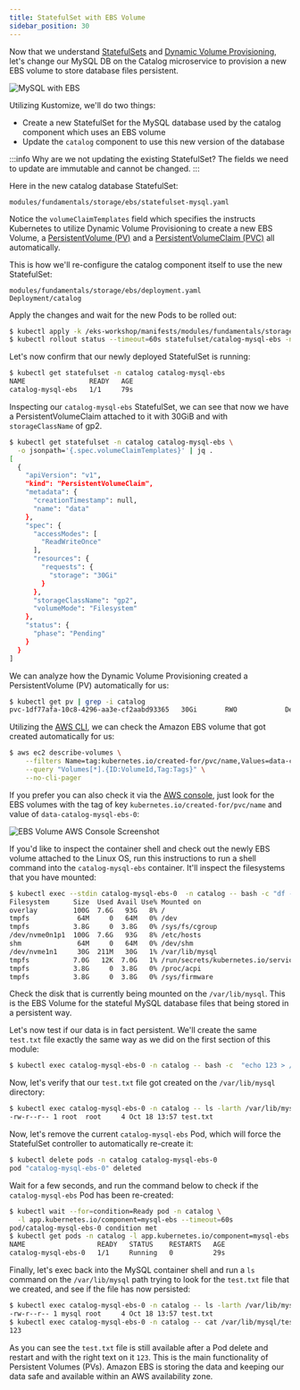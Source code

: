 ```yaml
---
title: StatefulSet with EBS Volume
sidebar_position: 30
---
```


Now that we understand [StatefulSets](https://kubernetes.io/docs/concepts/workloads/controllers/statefulset/) and [Dynamic Volume Provisioning](https://kubernetes.io/docs/concepts/storage/dynamic-provisioning/), let's change our MySQL DB on the Catalog microservice to provision a new EBS volume to store database files persistent.

![MySQL with EBS](./assets/mysql-ebs.png)

Utilizing Kustomize, we'll do two things:

* Create a new StatefulSet for the MySQL database used by the catalog component which uses an EBS volume
* Update the `catalog` component to use this new version of the database

:::info
Why are we not updating the existing StatefulSet? The fields we need to update are immutable and cannot be changed.
:::

Here in the new catalog database StatefulSet:

```file
modules/fundamentals/storage/ebs/statefulset-mysql.yaml
```

Notice the `volumeClaimTemplates` field which specifies the instructs Kubernetes to utilize Dynamic Volume Provisioning to create a new EBS Volume, a [PersistentVolume (PV)](https://kubernetes.io/docs/concepts/storage/persistent-volumes/) and a [PersistentVolumeClaim (PVC)](https://kubernetes.io/docs/concepts/storage/persistent-volumes/#persistentvolumeclaims) all automatically.

This is how we'll re-configure the catalog component itself to use the new StatefulSet:

```kustomization
modules/fundamentals/storage/ebs/deployment.yaml
Deployment/catalog
```

Apply the changes and wait for the new Pods to be rolled out:

```bash hook=check-pvc
$ kubectl apply -k /eks-workshop/manifests/modules/fundamentals/storage/ebs/
$ kubectl rollout status --timeout=60s statefulset/catalog-mysql-ebs -n catalog
```

Let's now confirm that our newly deployed StatefulSet is running:

```bash
$ kubectl get statefulset -n catalog catalog-mysql-ebs
NAME                READY   AGE
catalog-mysql-ebs   1/1     79s
```

Inspecting our `catalog-mysql-ebs` StatefulSet, we can see that now we have a PersistentVolumeClaim attached to it with 30GiB and with `storageClassName` of gp2. 

```bash
$ kubectl get statefulset -n catalog catalog-mysql-ebs \
  -o jsonpath='{.spec.volumeClaimTemplates}' | jq .
[
  {
    "apiVersion": "v1",
    "kind": "PersistentVolumeClaim",
    "metadata": {
      "creationTimestamp": null,
      "name": "data"
    },
    "spec": {
      "accessModes": [
        "ReadWriteOnce"
      ],
      "resources": {
        "requests": {
          "storage": "30Gi"
        }
      },
      "storageClassName": "gp2",
      "volumeMode": "Filesystem"
    },
    "status": {
      "phase": "Pending"
    }
  }
]
```

We can analyze how the Dynamic Volume Provisioning created a PersistentVolume (PV) automatically for us:

```bash
$ kubectl get pv | grep -i catalog
pvc-1df77afa-10c8-4296-aa3e-cf2aabd93365   30Gi       RWO            Delete           Bound         catalog/data-catalog-mysql-ebs-0          gp2                            10m
```

Utilizing the [AWS CLI](https://aws.amazon.com/cli/), we can check the Amazon EBS volume that got created automatically for us:
```bash
$ aws ec2 describe-volumes \
    --filters Name=tag:kubernetes.io/created-for/pvc/name,Values=data-catalog-mysql-ebs-0 \
    --query "Volumes[*].{ID:VolumeId,Tag:Tags}" \
    --no-cli-pager
```

If you prefer you can also check it via the [AWS console](https://console.aws.amazon.com/ec2/home#Volumes), just look for the EBS volumes with the tag of key  `kubernetes.io/created-for/pvc/name` and value of `data-catalog-mysql-ebs-0`:

![EBS Volume AWS Console Screenshot](./assets/ebsVolumeScrenshot.png)

If you'd like to inspect the container shell and check out the newly EBS volume attached to the Linux OS, run this instructions to run a shell command into the `catalog-mysql-ebs` container. It'll inspect the filesystems that you have mounted:

```bash
$ kubectl exec --stdin catalog-mysql-ebs-0  -n catalog -- bash -c "df -h"
Filesystem      Size  Used Avail Use% Mounted on
overlay         100G  7.6G   93G   8% /
tmpfs            64M     0   64M   0% /dev
tmpfs           3.8G     0  3.8G   0% /sys/fs/cgroup
/dev/nvme0n1p1  100G  7.6G   93G   8% /etc/hosts
shm              64M     0   64M   0% /dev/shm
/dev/nvme1n1     30G  211M   30G   1% /var/lib/mysql
tmpfs           7.0G   12K  7.0G   1% /run/secrets/kubernetes.io/serviceaccount
tmpfs           3.8G     0  3.8G   0% /proc/acpi
tmpfs           3.8G     0  3.8G   0% /sys/firmware
```

Check the disk that is currently being mounted on the `/var/lib/mysql`. This is the EBS Volume for the stateful MySQL database files that being stored in a persistent way.

Let's now test if our data is in fact persistent. We'll create the same `test.txt` file exactly the same way as we did on the first section of this module:

```bash
$ kubectl exec catalog-mysql-ebs-0 -n catalog -- bash -c  "echo 123 > /var/lib/mysql/test.txt"
```

Now, let's verify that our `test.txt` file got created on the `/var/lib/mysql` directory:

```bash
$ kubectl exec catalog-mysql-ebs-0 -n catalog -- ls -larth /var/lib/mysql/ | grep -i test
-rw-r--r-- 1 root  root     4 Oct 18 13:57 test.txt
```

Now, let's remove the current `catalog-mysql-ebs` Pod, which will force the StatefulSet controller to automatically re-create it:

```bash hook=pod-delete
$ kubectl delete pods -n catalog catalog-mysql-ebs-0
pod "catalog-mysql-ebs-0" deleted
```

Wait for a few seconds, and run the command below to check if the `catalog-mysql-ebs` Pod has been re-created:

```bash
$ kubectl wait --for=condition=Ready pod -n catalog \
  -l app.kubernetes.io/component=mysql-ebs --timeout=60s
pod/catalog-mysql-ebs-0 condition met
$ kubectl get pods -n catalog -l app.kubernetes.io/component=mysql-ebs
NAME                  READY   STATUS    RESTARTS   AGE
catalog-mysql-ebs-0   1/1     Running   0          29s
```

Finally, let's exec back into the MySQL container shell and run a `ls` command on the `/var/lib/mysql` path trying to look for the `test.txt` file that we created, and see if the file has now persisted:

```bash
$ kubectl exec catalog-mysql-ebs-0 -n catalog -- ls -larth /var/lib/mysql/ | grep -i test
-rw-r--r-- 1 mysql root     4 Oct 18 13:57 test.txt
$ kubectl exec catalog-mysql-ebs-0 -n catalog -- cat /var/lib/mysql/test.txt
123
```

As you can see the `test.txt` file is still available after a Pod delete and restart and with the right text on it `123`. This is the main functionality of Persistent Volumes (PVs). Amazon EBS is storing the data and keeping our data safe and available within an AWS availability zone.
